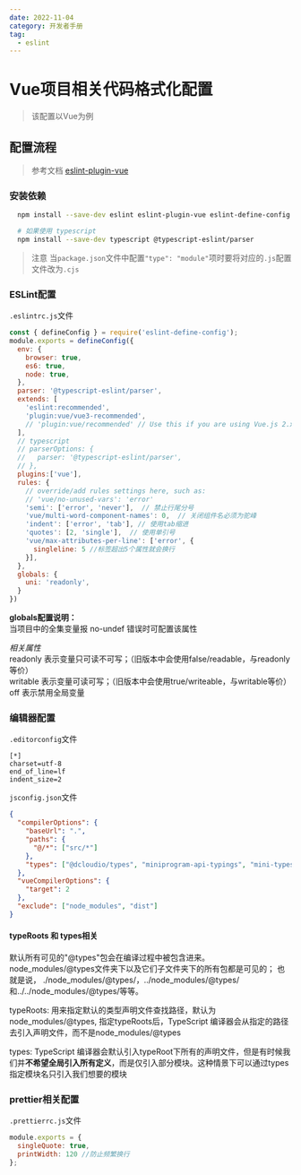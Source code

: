 ```yaml
---
date: 2022-11-04
category: 开发者手册
tag:
  - eslint
---
```

# Vue项目相关代码格式化配置

> 该配置以Vue为例

## 配置流程

> 参考文档 [eslint-plugin-vue](https://eslint.vuejs.org/user-guide/#usage)

### 安装依赖

  ```bash
    npm install --save-dev eslint eslint-plugin-vue eslint-define-config

    # 如果使用 typescript
    npm install --save-dev typescript @typescript-eslint/parser
  ```

> 注意
> 当`package.json`文件中配置`"type": "module"`项时要将对应的`.js`配置文件改为`.cjs`

### ESLint配置

`.eslintrc.js`文件

```js
const { defineConfig } = require('eslint-define-config');
module.exports = defineConfig({
  env: {
    browser: true,
    es6: true,
    node: true,
  },
  parser: '@typescript-eslint/parser',
  extends: [
    'eslint:recommended',
    'plugin:vue/vue3-recommended',
    // 'plugin:vue/recommended' // Use this if you are using Vue.js 2.x.
  ],
  // typescript
  // parserOptions: {
  //   parser: '@typescript-eslint/parser',
  // },
  plugins:['vue'],
  rules: {
    // override/add rules settings here, such as:
    // 'vue/no-unused-vars': 'error'
    'semi': ['error', 'never'],  // 禁止行尾分号
    'vue/multi-word-component-names': 0,  // 关闭组件名必须为驼峰
    'indent': ['error', 'tab'], // 使用tab缩进
    'quotes': [2, 'single'],  // 使用单引号
    'vue/max-attributes-per-line': ['error', {
      singleline: 5 //标签超出5个属性就会换行
    }],
  },
  globals: {
    uni: 'readonly', 
  }
})
```

**globals配置说明：**  
当项目中的全集变量报 no-undef 错误时可配置该属性  

*相关属性*  
readonly 表示变量只可读不可写；（旧版本中会使用false/readable，与readonly等价）  
writable 表示变量可读可写；（旧版本中会使用true/writeable，与writable等价）  
off 表示禁用全局变量  

### 编辑器配置

`.editorconfig`文件

```editorconfig
[*]
charset=utf-8
end_of_line=lf
indent_size=2
```

`jsconfig.json`文件

```json
{
  "compilerOptions": {
    "baseUrl": ".",
    "paths": {
      "@/*": ["src/*"]
    },
    "types": ["@dcloudio/types", "miniprogram-api-typings", "mini-types"]
  },
  "vueCompilerOptions": {
    "target": 2
  },
  "exclude": ["node_modules", "dist"]
}
```

#### typeRoots 和 types相关

默认所有可见的"@types"包会在编译过程中被包含进来。 node_modules/@types文件夹下以及它们子文件夹下的所有包都是可见的； 也就是说， ./node_modules/@types/，../node_modules/@types/和../../node_modules/@types/等等。  

typeRoots: 用来指定默认的类型声明文件查找路径，默认为node_modules/@types, 指定typeRoots后，TypeScript 编译器会从指定的路径去引入声明文件，而不是node_modules/@types  

types: TypeScript 编译器会默认引入typeRoot下所有的声明文件，但是有时候我们并**不希望全局引入所有定义**，而是仅引入部分模块。这种情景下可以通过types指定模块名只引入我们想要的模块  

### prettier相关配置

`.prettierrc.js`文件

```js
module.exports = {
  singleQuote: true,
  printWidth: 120 //防止频繁换行
};
```
